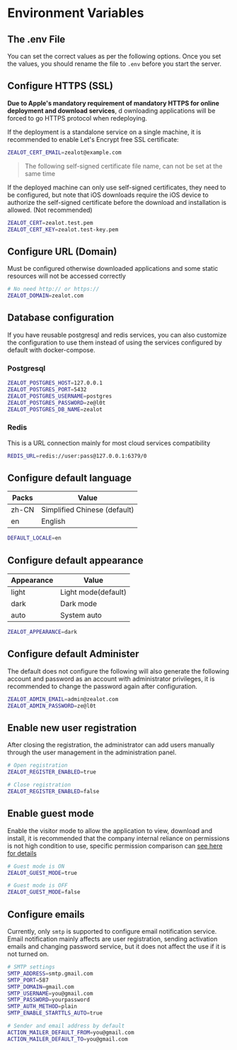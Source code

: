 # Environment Variables

## The .env File

You can set the correct values as per the following options. Once you set the values, you should rename the file to `.env` before you start the server.

## Configure HTTPS (SSL)

**Due to Apple's mandatory requirement of mandatory HTTPS for online deployment and download services**, d
ownloading applications will be forced to go HTTPS protocol when redeploying.

If the deployment is a standalone service on a single machine, it is recommended to enable Let's Encrypt free SSL certificate:

```bash
ZEALOT_CERT_EMAIL=zealot@example.com
```

> The following self-signed certificate file name, can not be set at the same time

If the deployed machine can only use self-signed certificates, they need to be configured,
but note that iOS downloads require the iOS device to authorize the self-signed certificate before the download and installation is allowed. (Not recommended)

```bash
ZEALOT_CERT=zealot.test.pem
ZEALOT_CERT_KEY=zealot.test-key.pem
```

## Configure URL (Domain)

Must be configured otherwise downloaded applications and some static resources will not be accessed correctly

```bash
# No need http:// or https://
ZEALOT_DOMAIN=zealot.com
```

## Database configuration

If you have reusable postgresql and redis services,
you can also customize the configuration to use them instead of
using the services configured by default with docker-compose.

### Postgresql

```bash
ZEALOT_POSTGRES_HOST=127.0.0.1
ZEALOT_POSTGRES_PORT=5432
ZEALOT_POSTGRES_USERNAME=postgres
ZEALOT_POSTGRES_PASSWORD=ze@l0t
ZEALOT_POSTGRES_DB_NAME=zealot
```

### Redis

This is a URL connection mainly for most cloud services compatibility

```bash
REDIS_URL=redis://user:pass@127.0.0.1:6379/0
```

## Configure default language

Packs | Value
---|---
zh-CN | Simplified Chinese (default)
en | English

```bash
DEFAULT_LOCALE=en
```

## Configure default appearance

Appearance | Value
---|---
light | Light mode(default)
dark | Dark mode
auto | System auto

```bash
ZEALOT_APPEARANCE=dark
```

## Configure default Administer

The default does not configure the following will also generate the following account and
password as an account with administrator privileges, it is recommended to change the password again after configuration.

```bash
ZEALOT_ADMIN_EMAIL=admin@zealot.com
ZEALOT_ADMIN_PASSWORD=ze@l0t
```

## Enable new user registration

After closing the registration, the administrator can add users manually through the user management in the administration panel.

```bash
# Open registration
ZEALOT_REGISTER_ENABLED=true

# Close registration
ZEALOT_REGISTER_ENABLED=false
```

## Enable guest mode

Enable the visitor mode to allow the application to view, download and install,
it is recommended that the company internal reliance on permissions is not high condition to use,
specific permission comparison can [see here for details](/docs/user-guide/administrator/permissions)

```bash
# Guest mode is ON
ZEALOT_GUEST_MODE=true

# Guest mode is OFF
ZEALOT_GUEST_MODE=false
```

## Configure emails

Currently, only `smtp` is supported to configure email notification service.
Email notification mainly affects are user registration, sending activation emails and
changing password service, but it does not affect the use if it is not turned on.

```bash
# SMTP settings
SMTP_ADDRESS=smtp.gmail.com
SMTP_PORT=587
SMTP_DOMAIN=gmail.com
SMTP_USERNAME=you@gmail.com
SMTP_PASSWORD=yourpassword
SMTP_AUTH_METHOD=plain
SMTP_ENABLE_STARTTLS_AUTO=true

# Sender and email address by default
ACTION_MAILER_DEFAULT_FROM=you@gmail.com
ACTION_MAILER_DEFAULT_TO=you@gmail.com
```
